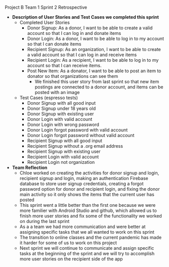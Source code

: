 Project B Team 1 Sprint 2 Retrospective
- **Description of User Stories and Test Cases we completed this sprint**
  - Completed User Stories
    - Donor Signup: As a donor, I want to be able to create a valid account so that I can log in and donate items
    - Donor Login: As a donor, I want to be able to log in to my account so that I can donate items
    - Recipient Signup: As an organization, I want to be able to create a valid account so that I can log in and receive items
    - Recipient Login: As a recipient, I want to be able to log in to my account so that I can receive items.
    - Post New Item: As a donator, I want to be able to post an item to donator so that organizations can see them
      - We finished this user story from last sprint so that new item postings are connected to a donor account, and items can be posted with an image
  - Test Cases (espresso tests)
    - Donor Signup with all good input
    - Donor Signup under 18 years old
    - Donor Signup with existing user
    - Donor Login with valid account
    - Donor Login with wrong password
    - Donor Login forgot password with valid account
    - Donor Login forgot password without valid account
    - Recipient Signup with all good input
    - Recipient Signup without a .org email address
    - Recipient Signup with existing user
    - Recipient Login with valid account
    - Recipient Login not organization
- **Team Reflection**
  - Chloe worked on creating the activities for donor signup and login, recipient signup and login, making an authentication Firebase database to store user signup credentials, creating a forgot password option for donor and recipient login, and fixing the donor main activity so it only shows the items that the current user has posted
  - This sprint went a little better than the first one because we were more familier with Android Studio and github, which allowed us to finish more user stories and fix some of the functionality we worked on during the last sprint
  - As a a team we had more communication and were better at assigning specific tasks that we all wanted to work on this sprint
  - The transition to online classes and the current pandemic has made it harder for some of us to work on this project 
  - Next sprint we will continue to communicate and assign specific tasks at the beginning of the sprint and we will try to accomplish more user stories on the recipient side of the app
 
